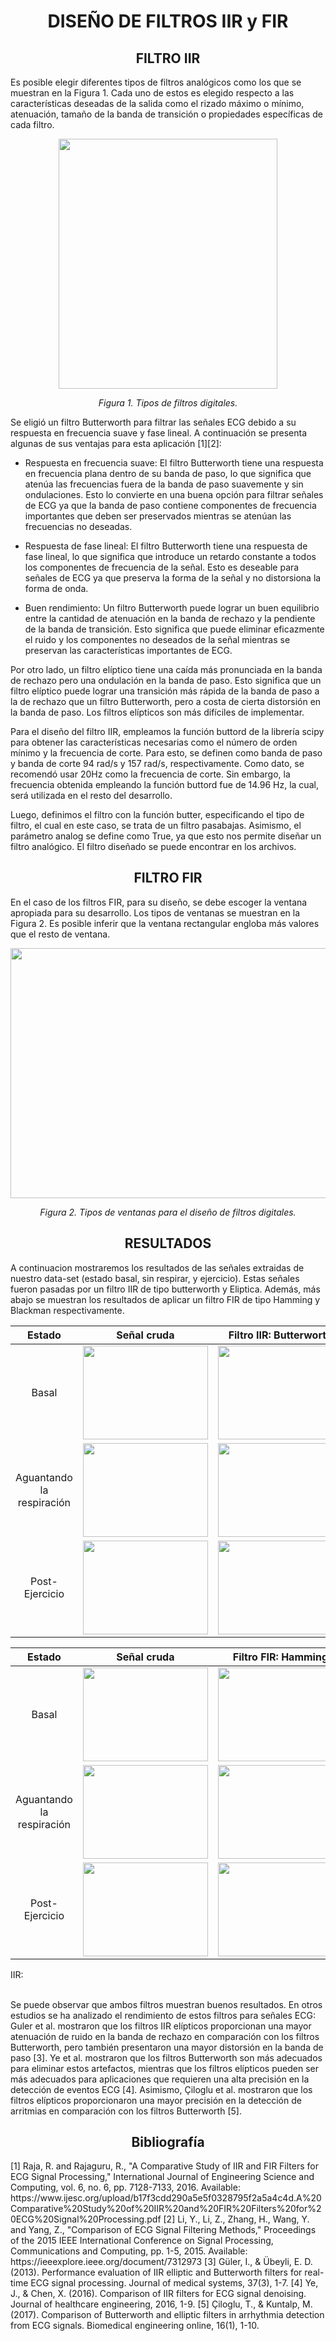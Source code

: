 <h1 align="center">DISEÑO DE FILTROS IIR y FIR</h1>

<h2 align="center">FILTRO IIR</h2>
Es posible elegir diferentes tipos de filtros analógicos como los que se muestran en la Figura 1. Cada uno de estos es elegido respecto a las características deseadas de la salida como el rizado máximo o mínimo, atenuación, tamaño de la banda de transición o propiedades específicas de cada filtro.

<p align="center">
  <img width="350" height="400"src="https://user-images.githubusercontent.com/128627312/236081055-a75a374e-5e0c-4370-bfc1-372ce90d89ee.png">
</p>
<em><p align="center">Figura 1. Tipos de filtros digitales.</p></em>

Se eligió un filtro Butterworth para filtrar las señales ECG debido a su respuesta en frecuencia suave y fase lineal. A continuación se presenta algunas de sus ventajas para esta aplicación [1][2]:

- Respuesta en frecuencia suave: El filtro Butterworth tiene una respuesta en frecuencia plana dentro de su banda de paso, lo que significa que atenúa las frecuencias fuera de la banda de paso suavemente y sin ondulaciones. Esto lo convierte en una buena opción para filtrar señales de ECG ya que la banda de paso contiene componentes de frecuencia importantes que deben ser preservados mientras se atenúan las frecuencias no deseadas.

- Respuesta de fase lineal: El filtro Butterworth tiene una respuesta de fase lineal, lo que significa que introduce un retardo constante a todos los componentes de frecuencia de la señal. Esto es deseable para señales de ECG ya que preserva la forma de la señal y no distorsiona la forma de onda.

- Buen rendimiento: Un filtro Butterworth puede lograr un buen equilibrio entre la cantidad de atenuación en la banda de rechazo y la pendiente de la banda de transición. Esto significa que puede eliminar eficazmente el ruido y los componentes no deseados de la señal mientras se preservan las características importantes de ECG.

Por otro lado, un filtro elíptico tiene una caída más pronunciada en la banda de rechazo pero una ondulación en la banda de paso. Esto significa que un filtro elíptico puede lograr una transición más rápida de la banda de paso a la de rechazo que un filtro Butterworth, pero a costa de cierta distorsión en la banda de paso. Los filtros elípticos son más difíciles de implementar.

Para el diseño del filtro IIR, empleamos la función buttord de la librería scipy para obtener las características necesarias como el número de orden mínimo y la frecuencia de corte. Para esto, se definen como banda de paso y banda de corte 94 rad/s y 157 rad/s, respectivamente. Como dato, se recomendó usar 20Hz como la frecuencia de corte. Sin embargo, la frecuencia obtenida empleando la función buttord fue de 14.96 Hz, la cual, será utilizada en el resto del desarrollo.

Luego, definimos el filtro con la función butter, especificando el tipo de filtro, el cual en este caso, se trata de un filtro pasabajas. Asimismo, el parámetro analog se define como True, ya que esto nos permite diseñar un filtro analógico. El filtro diseñado se puede encontrar en los archivos.


<h2 align="center">FILTRO FIR</h2>
En el caso de los filtros FIR, para su diseño, se debe escoger la ventana apropiada para su desarrollo. Los tipos de ventanas se muestran en la Figura 2. Es posible inferir que la ventana rectangular engloba más valores que el resto de ventana.

<p align="center">
  <img width="600" height="400"src="https://user-images.githubusercontent.com/128627312/236081059-e05caf58-ac57-443f-881d-7bfbc9a16605.png">
</p>
<em><p align="center">Figura 2. Tipos de ventanas para el diseño de filtros digitales.</p></em>

<h2 align="center">RESULTADOS</h2>
A continuacion mostraremos los resultados de las señales extraidas de nuestro data-set (estado basal, sin respirar, y ejercicio). Estas señales fueron pasadas por un filtro IIR de tipo butterworth y Eliptica. Además, más abajo se muestran los resultados de aplicar un filtro FIR de tipo Hamming y Blackman respectivamente. 
<div align="center">

|   **Estado**   | **Señal cruda** |  **Filtro IIR: Butterworth**  | **Filtro IIR: Elíptica**  |
|:-------------------:|:---------------:|:------------:|:------------:|
| Basal | <img width="200" height="150" src="https://cdn.discordapp.com/attachments/781169694949244932/1103701538062479400/image.png">| <img width="200" height="150" src="https://cdn.discordapp.com/attachments/781169694949244932/1103701720137216143/image.png"> | <img width="200" height="150" src="https://cdn.discordapp.com/attachments/781169694949244932/1103706165768110140/image.png"> | <img width="200" height="150" src="https://cdn.discordapp.com/attachments/781169694949244932/1103707818378412164/image.png"> | <img width="200" height="150" src="https://cdn.discordapp.com/attachments/781169694949244932/1103708799925239828/image.png"> |
|      Aguantando la respiración    | <img width="200" height="150" src="https://cdn.discordapp.com/attachments/781169694949244932/1103702258400637020/image.png"> | <img width="200" height="150" src="https://cdn.discordapp.com/attachments/781169694949244932/1103702307809533972/image.png"> | <img width="200" height="150" src="https://cdn.discordapp.com/attachments/781169694949244932/1103706273901465711/image.png">| <img width="200" height="150" src="https://cdn.discordapp.com/attachments/781169694949244932/1103707878247911494/image.png"> | <img width="200" height="150" src="https://cdn.discordapp.com/attachments/781169694949244932/1103708871148699720/image.png"> |
| Post-Ejercicio | <img width="200" height="150" src="https://cdn.discordapp.com/attachments/781169694949244932/1103704368429154425/image.png"> | <img width="200" height="150" src="https://cdn.discordapp.com/attachments/781169694949244932/1103704444551573565/image.png"> | <img width="200" height="150" src="https://cdn.discordapp.com/attachments/781169694949244932/1103706333049532546/image.png">| <img width="200" height="150" src="https://cdn.discordapp.com/attachments/781169694949244932/1103707963354513471/image.png"> | <img width="200" height="150" src="https://cdn.discordapp.com/attachments/781169694949244932/1103708931810926704/image.png"> |

  
 
|   **Estado**   | **Señal cruda** | **Filtro FIR: Hamming**  | **Filtro FIR: Blackman**  |
|:-------------------:|:---------------:|:------------:|:------------:|
| Basal | <img width="200" height="150" src="https://cdn.discordapp.com/attachments/781169694949244932/1103701538062479400/image.png">| <img width="200" height="150" src="https://cdn.discordapp.com/attachments/781169694949244932/1103707818378412164/image.png"> | <img width="200" height="150" src="https://cdn.discordapp.com/attachments/781169694949244932/1103708799925239828/image.png"> |
|      Aguantando la respiración    | <img width="200" height="150" src="https://cdn.discordapp.com/attachments/781169694949244932/1103702258400637020/image.png"> |  <img width="200" height="150" src="https://cdn.discordapp.com/attachments/781169694949244932/1103707878247911494/image.png"> | <img width="200" height="150" src="https://cdn.discordapp.com/attachments/781169694949244932/1103708871148699720/image.png"> |
| Post-Ejercicio | <img width="200" height="150" src="https://cdn.discordapp.com/attachments/781169694949244932/1103704368429154425/image.png"> | <img width="200" height="150" src="https://cdn.discordapp.com/attachments/781169694949244932/1103707963354513471/image.png"> | <img width="200" height="150" src="https://cdn.discordapp.com/attachments/781169694949244932/1103708931810926704/image.png"> |

</div>

IIR: 
  
<br> Se puede observar que ambos filtros muestran buenos resultados. En otros estudios se ha analizado el rendimiento de estos filtros para señales ECG: Guler et al. mostraron que los filtros IIR elípticos proporcionan una mayor atenuación de ruido en la banda de rechazo en comparación con los filtros Butterworth, pero también presentaron una mayor distorsión en la banda de paso [3]. Ye et al. mostraron que los filtros Butterworth son más adecuados para eliminar estos artefactos, mientras que los filtros elípticos pueden ser más adecuados para aplicaciones que requieren una alta precisión en la detección de eventos ECG [4]. Asimismo, Çiloglu et al. mostraron que los filtros elípticos proporcionaron una mayor precisión en la detección de arritmias en comparación con los filtros Butterworth [5].
  
</div>
       

<h2 align="center">Bibliografía</h2>
[1] Raja, R. and Rajaguru, R., "A Comparative Study of IIR and FIR Filters for ECG Signal Processing," International Journal of Engineering Science and Computing, vol. 6, no. 6, pp. 7128-7133, 2016. Available: https://www.ijesc.org/upload/b17f3cdd290a5e5f0328795f2a5a4c4d.A%20Comparative%20Study%20of%20IIR%20and%20FIR%20Filters%20for%20ECG%20Signal%20Processing.pdf   
[2] Li, Y., Li, Z., Zhang, H., Wang, Y. and Yang, Z., "Comparison of ECG Signal Filtering Methods," Proceedings of the 2015 IEEE International Conference on Signal Processing, Communications and Computing, pp. 1-5, 2015. Available: https://ieeexplore.ieee.org/document/7312973 
[3] Güler, I., & Übeyli, E. D. (2013). Performance evaluation of IIR elliptic and Butterworth filters for real-time ECG signal processing. Journal of medical systems, 37(3), 1-7.
[4] Ye, J., & Chen, X. (2016). Comparison of IIR filters for ECG signal denoising. Journal of healthcare engineering, 2016, 1-9.
[5] Çiloglu, T., & Kuntalp, M. (2017). Comparison of Butterworth and elliptic filters in arrhythmia detection from ECG signals. Biomedical engineering online, 16(1), 1-10.
